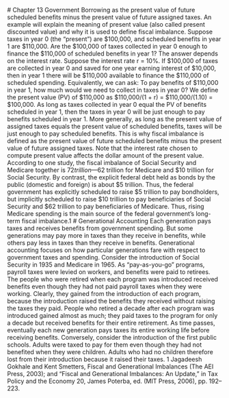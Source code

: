 \# Chapter 13 Government Borrowing as the present value of future scheduled benefits minus the present value of future assigned taxes. An example will explain the meaning of present value (also called present discounted value) and why it is used to define fiscal imbalance. Suppose taxes in year 0 (the “present”) are $100,000, and scheduled benefits in year 1 are $110,000. Are the $100,000 of taxes collected in year 0 enough to finance the $110,000 of scheduled benefits in year 1? The answer depends on the interest rate. Suppose the interest rate r = 10%. If $100,000 of taxes are collected in year 0 and saved for one year earning interest of $10,000, then in year 1 there will be $110,000 available to finance the $110,000 of scheduled spending. Equivalently, we can ask: To pay benefits of $110,000 in year 1, how much would we need to collect in taxes in year 0? We define the present value (PV) of $110,000 as $110,000/(1 + r) = $110,000/(1.10) = $100,000. As long as taxes collected in year 0 equal the PV of benefits scheduled in year 1, then the taxes in year 0 will be just enough to pay benefits scheduled in year 1. More generally, as long as the present value of assigned taxes equals the present value of scheduled benefits, taxes will be just enough to pay scheduled benefits. This is why fiscal imbalance is defined as the present value of future scheduled benefits minus the present value of future assigned taxes. Note that the interest rate chosen to compute present value affects the dollar amount of the present value. According to one study, the fiscal imbalance of Social Security and Medicare together is $72 trillion—$62 trillion for Medicare and $10 trillion for Social Security. By contrast, the explicit federal debt held as bonds by the public (domestic and foreign) is about $5 trillion. Thus, the federal government has explicitly scheduled to raise $5 trillion to pay bondholders, but implicitly scheduled to raise $10 trillion to pay beneficiaries of Social Security and $62 trillion to pay beneficiaries of Medicare. Thus, rising Medicare spending is the main source of the federal government’s long-term fiscal imbalance.1 # Generational Accounting Each generation pays taxes and receives benefits from government spending. But some generations may pay more in taxes than they receive in benefits, while others pay less in taxes than they receive in benefits. Generational accounting focuses on how particular generations fare with respect to government taxes and spending. Consider the introduction of Social Security in 1935 and Medicare in 1965. As “pay-as-you-go” programs, payroll taxes were levied on workers, and benefits were paid to retirees. The people who were retired when each program was introduced received benefits even though they had not paid payroll taxes when they were working. Clearly, they gained from the introduction of each program, because the introduction raised the benefits they received without raising the taxes they paid. People who retired a decade after each program was introduced gained almost as much; they paid taxes to the program for only a decade but received benefits for their entire retirement. As time passes, eventually each new generation pays taxes its entire working life before receiving benefits. Conversely, consider the introduction of the first public schools. Adults were taxed to pay for them even though they had not benefited when they were children. Adults who had no children therefore lost from their introduction because it raised their taxes. 1 Jagadeesh Gokhale and Kent Smetters, Fiscal and Generational Imbalances (The AEI Press, 2003); and “Fiscal and Generational Imbalances: An Update,” in Tax Policy and the Economy 20, James Poterba, ed. (MIT Press, 2006), pp. 192–223.